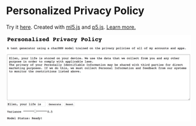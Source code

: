 # Personalized Privacy Policy
Try it [here](https://ellennickles.github.io/personalized-privacy-policy/).
Created with [ml5.js](https://ml5js.org/) and [p5.js](https://p5js.org/). 
[Learn more.](https://ellennickles.com/itpblog/2018/10/13/week-6-generating-text-with-a-lstm-neural-network)


![demo](demo.jpg)
